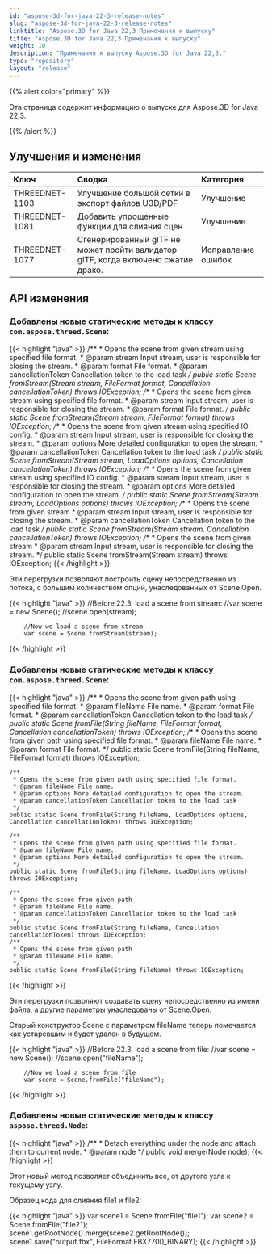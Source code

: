 ```yaml
---
id: "aspose-3d-for-java-22-3-release-notes"
slug: "aspose-3d-for-java-22-3-release-notes"
linktitle: "Aspose.3D for Java 22,3 Примечания к выпуску"
title: "Aspose.3D for Java 22,3 Примечания к выпуску"
weight: 10
description: "Примечания к выпуску Aspose.3D for Java 22,3."
type: "repository"
layout: "release"
---
```

{{% alert color="primary" %}}

Эта страница содержит информацию о выпуске для Aspose.3D for Java 22,3.

{{% /alert %}}
## **Улучшения и изменения**

|**Ключ**|**Сводка**|**Категория**|
|:- |:- |:- |
|THREEDNET-1103 |Улучшение большой сетки в экспорт файлов U3D/PDF|Улучшение|
|THREEDNET-1081 |Добавить упрощенные функции для слияния сцен|Улучшение|
|THREEDNET-1077 |Сгенерированный glTF не может пройти валидатор glTF, когда включено сжатие драко.|Исправление ошибок|


## API изменения ##


### Добавлены новые статические методы к классу `com.aspose.threed.Scene`:

{{< highlight "java" >}}
    /**
     * Opens the scene from given stream using specified file format.
     * @param stream Input stream, user is responsible for closing the stream.
     * @param format File format.
     * @param cancellationToken Cancellation token to the load task
     */
    public static Scene fromStream(Stream stream, FileFormat format, Cancellation cancellationToken) throws IOException;
    /**
     * Opens the scene from given stream using specified file format.
     * @param stream Input stream, user is responsible for closing the stream.
     * @param format File format.
     */
    public static Scene fromStream(Stream stream, FileFormat format) throws IOException;
    /**
     * Opens the scene from given stream using specified IO config.
     * @param stream Input stream, user is responsible for closing the stream.
     * @param options More detailed configuration to open the stream.
     * @param cancellationToken Cancellation token to the load task
     */
    public static Scene fromStream(Stream stream, LoadOptions options, Cancellation cancellationToken) throws IOException;
    /**
     * Opens the scene from given stream using specified IO config.
     * @param stream Input stream, user is responsible for closing the stream.
     * @param options More detailed configuration to open the stream.
     */
    public static Scene fromStream(Stream stream, LoadOptions options) throws IOException;
    /**
     * Opens the scene from given stream
     * @param stream Input stream, user is responsible for closing the stream.
     * @param cancellationToken Cancellation token to the load task
     */
    public static Scene fromStream(Stream stream, Cancellation cancellationToken) throws IOException;
    /**
     * Opens the scene from given stream
     * @param stream Input stream, user is responsible for closing the stream.
     */
    public static Scene fromStream(Stream stream) throws IOException;
{{< /highlight >}}

Эти перегрузки позволяют построить сцену непосредственно из потока, с большим количеством опций, унаследованных от Scene.Open.

{{< highlight "java" >}}
        //Before 22.3, load a scene from stream:
        //var scene = new Scene();
        //scene.open(stream);

        //Now we load a scene from stream
        var scene = Scene.fromStream(stream);
{{< /highlight >}}


### Добавлены новые статические методы к классу `com.aspose.threed.Scene`:

{{< highlight "java" >}}
    /**
     * Opens the scene from given path using specified file format.
     * @param fileName File name.
     * @param format File format.
     * @param cancellationToken Cancellation token to the load task
     */
    public static Scene fromFile(String fileName, FileFormat format, Cancellation cancellationToken) throws IOException;
    /**
     * Opens the scene from given path using specified file format.
     * @param fileName File name.
     * @param format File format.
     */
    public static Scene fromFile(String fileName, FileFormat format) throws IOException;

    /**
     * Opens the scene from given path using specified file format.
     * @param fileName File name.
     * @param options More detailed configuration to open the stream.
     * @param cancellationToken Cancellation token to the load task
     */
    public static Scene fromFile(String fileName, LoadOptions options, Cancellation cancellationToken) throws IOException;

    /**
     * Opens the scene from given path using specified file format.
     * @param fileName File name.
     * @param options More detailed configuration to open the stream.
     */
    public static Scene fromFile(String fileName, LoadOptions options) throws IOException;

    /**
     * Opens the scene from given path
     * @param fileName File name.
     * @param cancellationToken Cancellation token to the load task
     */
    public static Scene fromFile(String fileName, Cancellation cancellationToken) throws IOException;
    /**
     * Opens the scene from given path
     * @param fileName File name.
     */
    public static Scene fromFile(String fileName) throws IOException;
{{< /highlight >}}

Эти перегрузки позволяют создавать сцену непосредственно из имени файла, а другие параметры унаследованы от Scene.Open.

Старый конструктор Scene с параметром fileName теперь помечается как устаревшим и будет удален в будущем.

{{< highlight "java" >}}
        //Before 22.3, load a scene from file:
        //var scene = new Scene();
        //scene.open("fileName");

        //Now we load a scene from file
        var scene = Scene.fromFile("fileName");
{{< /highlight >}}




### Добавлены новые статические методы к классу `aspose.threed.Node`:

{{< highlight "java" >}}
    /**
     * Detach everything under the node and attach them to current node.
     * @param node 
     */
    public void merge(Node node);
{{< /highlight >}}


Этот новый метод позволяет объединить все, от другого узла к текущему узлу.

Образец кода для слияния file1 и file2:

{{< highlight "java" >}}
        var scene1 = Scene.fromFile("file1");
        var scene2 = Scene.fromFile("file2");
        scene1.getRootNode().merge(scene2.getRootNode());
        scene1.save("output.fbx", FileFormat.FBX7700_BINARY);
{{< /highlight >}}

